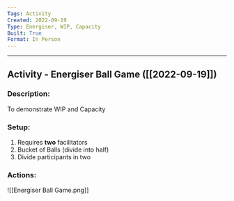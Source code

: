 ```yaml
---
Tags: Activity
Created: 2022-09-19
Type: Energiser, WIP, Capacity
Built: True
Format: In Person
---
```


--------------------------------------------------------------------------------
## Activity - Energiser Ball Game ([[2022-09-19]])
### Description: 
To demonstrate WIP and Capacity

### Setup: 
1. Requires **two** facilitators
2. Bucket of Balls (divide into half)
3. Divide participants in two

### Actions: 
![[Energiser Ball Game.png]]
